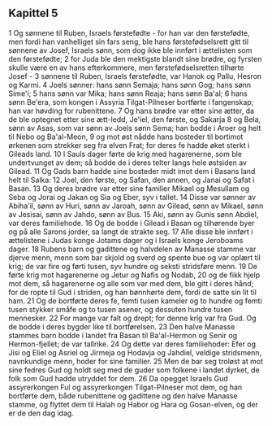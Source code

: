 ## Kapittel 5

1 Og sønnene til Ruben, Israels førstefødte - for han var den førstefødte, men fordi han vanhelliget sin fars seng, ble hans førstefødselsrett gitt til sønnene av Josef, Israels sønn, som dog ikke ble innført i ættelisten som den førstefødte;
2 for Juda ble den mektigste blandt sine brødre, og fyrsten skulle være en av hans efterkommere, men førstefødselsretten tilhørte Josef -
3 sønnene til Ruben, Israels førstefødte, var Hanok og Pallu, Hesron og Karmi.
4 Joels sønner: hans sønn Semaja; hans sønn Gog; hans sønn Sime'i;
5 hans sønn var Mika; hans sønn Reaja; hans sønn Ba'al;
6 hans sønn Be'era, som kongen i Assyria Tilgat-Pilneser bortførte i fangenskap; han var høvding for rubenittene.
7 Og hans brødre var etter sine ætter, da de ble optegnet etter sine ætt-ledd, Je'iel, den første, og Sakarja
8 og Bela, sønn av Asas, som var sønn av Joels sønn Sema; han bodde i Aroer og helt til Nebo og Ba'al-Meon,
9 og mot øst nådde hans bosteder til bortimot ørkenen som strekker seg fra elven Frat; for deres fe hadde øket sterkt i Gileads land.
10 I Sauls dager førte de krig med hagarenerne, som ble undertvunget av dem; så bodde de i deres telter langs hele østsiden av Gilead.
11 Og Gads barn hadde sine bosteder midt imot dem i Basans land helt til Salka:
12 Joel, den første, og Safan, den annen, og Janai og Safat i Basan.
13 Og deres brødre var etter sine familier Mikael og Mesullam og Seba og Jorai og Jakan og Sia og Eber, syv i tallet.
14 Disse var sønner av Abiha'il, sønn av Huri, sønn av Jaroah, sønn av Gilead, sønn av Mikael, sønn av Jesisai, sønn av Jahdo, sønn av Bus.
15 Aki, sønn av Gunis sønn Abdiel, var deres familiehode.
16 Og de bodde i Gilead i Basan og tilhørende byer og på alle Sarons jorder, sa langt de strakte seg.
17 Alle disse ble innført i ættelistene i Judas konge Jotams dager og i Israels konge Jeroboams dager.
18 Rubens barn og gadittene og halvdelen av Manasse stamme var djerve menn, menn som bar skjold og sverd og spente bue og var oplært til krig; de var fire og førti tusen, syv hundre og seksti stridsføre menn.
19 De førte krig mot hagarenerne og Jetur og Nafis og Nodab,
20 og de fikk hjelp mot dem, så hagarenerne og alle som var med dem, ble gitt i deres hånd; for de ropte til Gud i striden, og han bønnhørte dem, fordi de satte sin lit til ham.
21 Og de bortførte deres fe, femti tusen kameler og to hundre og femti tusen stykker småfe og to tusen asener, og dessuten hundre tusen mennesker.
22 For mange var falt og drept; for denne krig var fra Gud. Og de bodde i deres bygder like til bortførelsen.
23 Den halve Manasse stammes barn bodde i landet fra Basan til Ba'al-Hermon og Senir og Hermon-fjellet; de var tallrike.
24 Og dette var deres familiehoder: Efer og Jisi og Eliel og Asriel og Jirmeja og Hodavja og Jahdiel, veldige stridsmenn, navnkundige menn, hoder for sine familier.
25 Men de bar seg troløst at mot sine fedres Gud og holdt seg med de guder som folkene i landet dyrket, de folk som Gud hadde utryddet for dem.
26 Da opegget Israels Gud assyrerkongen Ful og assyrerkongen Tilgat-Pilneser mot dem, og han bortførte dem, både rubenittene og gadittene og den halve Manasse stamme, og flyttet dem til Halah og Habor og Hara og Gosan-elven, og der er de den dag idag.
